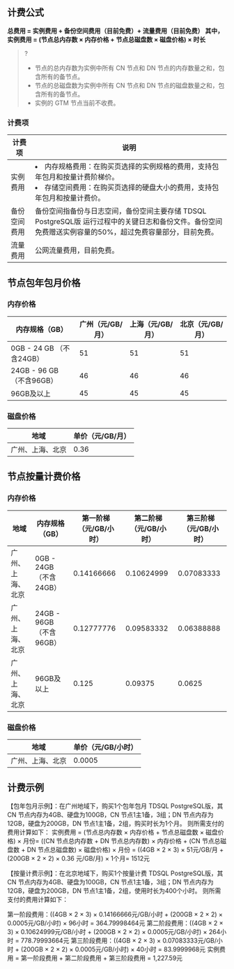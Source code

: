 
## 计费公式
**总费用 = 实例费用 + 备份空间费用（目前免费）+ 流量费用（目前免费）
其中，实例费用 = (节点总内存数 × 内存价格 + 节点总磁盘数 × 磁盘价格) × 时长**

>?
>- 节点的总内存数为实例中所有 CN 节点和 DN 节点的内存数量之和，包含所有的备节点。
>- 节点的总磁盘数为实例中所有 CN 节点和 DN 节点的磁盘数量之和，包含所有的备节点。
>- 实例的 GTM 节点当前不收费。

### 计费项
| 计费项       | 说明                                                         |
| ------------ | ------------------------------------------------------------ |
| 实例费用     | <li>内存规格费用：在购买页选择的实例规格的费用，支持包年包月和按量计费阶梯价。<li>存储空间费用：在购买页选择的硬盘大小的费用，支持包年包月和按量计费价。 |
| 备份空间费用 | 备份空间指备份与日志空间，备份空间主要存储 TDSQL PostgreSQL版 运行过程中的关键日志和备份文件。备份空间免费赠送实例容量的50%，超过免费容量部分，目前免费。 |
| 流量费用     | 公网流量费用，目前免费。                                     |

## 节点包年包月价格
### 内存价格
| 内存规格（GB）            | 广州（元/GB/月） | 上海（元/GB/月） | 北京（元/GB/月） |
| ------------------------- | ---------------- | ---------------- | ---------------- |
| 0GB - 24 GB （不含24GB）  | 51               | 51               | 51               |
| 24GB - 96 GB （不含96GB） | 46               | 46               | 46               |
| 96GB及以上                | 45               | 45               | 45               |

### 磁盘价格
| 地域             | 单价（元/GB/月） |
| ---------------- | ---------------- |
| 广州、上海、北京 | 0.36             |

## 节点按量计费价格
### 内存价格
| 地域             | 内存规格（GB）            | 第一阶梯（元/GB/小时） | 第二阶梯（元/GB/小时） | 第三阶梯（元/GB/小时） |
| ---------------- | ------------------------- | ---------------------- | ---------------------- | ---------------------- |
| 广州、上海、北京 | 0GB - 24GB （不含24GB）  | 0.14166666             | 0.10624999             | 0.07083333             |
| 广州、上海、北京 | 24GB - 96GB （不含96GB） | 0.12777776             | 0.09583332             | 0.06388888             |
| 广州、上海、北京 | 96GB及以上                | 0.125                  | 0.09375                | 0.0625                 |

### 磁盘价格
| 地域             | 单价（元/GB/小时） |
| ---------------- | ------------------ |
| 广州、上海、北京 | 0.0005             |

## 计费示例
【包年包月示例】：在广州地域下，购买1个包年包月 TDSQL PostgreSQL版，其 CN 节点内存为4GB、硬盘为100GB，CN 节点1主1备，3组；DN 节点内存为12GB，硬盘为200GB，DN 节点1主1备，2组，购买时长为1个月。
则所需支付的费用计算如下：
实例费用 =  (节点总内存数 × 内存价格 + 节点总磁盘数 × 磁盘价格) × 月份= ((CN 节点总内存数 + DN 节点总内存数) × 内存价格 + (CN 节点总磁盘数 + DN 节点总磁盘数) × 磁盘价格) × 月份 = ((4GB × 2 × 3) × 51元/GB/月 + (200GB × 2 × 2) × 0.36 元/GB/月) × 1个月= 1512元

【按量计费示例】：在北京地域下，购买1个按量计费 TDSQL PostgreSQL版，其 CN 节点内存为4GB、硬盘为100GB，CN 节点1主1备，3组；DN 节点内存为12GB，硬盘为200GB，DN 节点1主1备，2组，使用时长为400个小时。
则所需支付的费用计算如下：

第一阶段费用：((4GB × 2 × 3) × 0.14166666元/GB/小时 + (200GB × 2 × 2) × 0.0005元/GB/小时) × 96小时 = 364.79998464元
第二阶段费用：((4GB × 2 × 3) × 0.10624999元/GB/小时 + (200GB × 2 × 2) × 0.0005元/GB/小时) × 264小时 = 778.79993664元
第三阶段费用：((4GB × 2 × 3) × 0.07083333元/GB/小时 + (200GB × 2 × 2) × 0.0005元/GB/小时) × 40小时 = 83.9999968元
实例费用 = 第一阶段费用 + 第二阶段费用 + 第三阶段费用 = 1,227.59元

